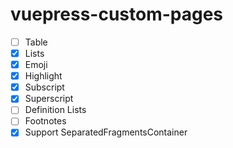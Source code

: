 # vuepress-custom-pages

- [ ] Table
- [x] Lists
- [x] Emoji
- [x] Highlight
- [x] Subscript
- [x] Superscript
- [ ] Definition Lists
- [ ] Footnotes
- [x] Support SeparatedFragmentsContainer